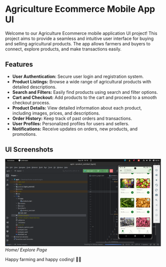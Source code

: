 # Agriculture Ecommerce Mobile App UI

Welcome to our Agriculture Ecommerce mobile application UI project! This project aims to provide a seamless and intuitive user interface for buying and selling agricultural products. The app allows farmers and buyers to connect, explore products, and make transactions easily.

## Features

- **User Authentication:** Secure user login and registration system.
- **Product Listings:** Browse a wide range of agricultural products with detailed descriptions.
- **Search and Filters:** Easily find products using search and filter options.
- **Cart and Checkout:** Add products to the cart and proceed to a smooth checkout process.
- **Product Details:** View detailed information about each product, including images, prices, and descriptions.
- **Order History:** Keep track of past orders and transactions.
- **User Profiles:** Personalized profiles for users and sellers.
- **Notifications:** Receive updates on orders, new products, and promotions.


## UI Screenshots

![Explore Page](screenshots/home.png)
*Home/ Explore Page*

Happy farming and happy coding! 🌾🚜
